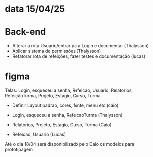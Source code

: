 # data 15/04/25
# Back-end

- Alterar a rota Usuario/entrar para Login e documentar (Thalysson)
- Aplicar sistema de permissões (Thalysson)
- Refatorar rota de refeições, fazer testes e documentação (lucas)


# figma
Telas:
Login, esqueceu a senha, Refeicao, Usuario, Relatorios, RefeiçãoTurma, Projeto, Estagio, Curso, Turma

- Definir Layout padrao, cores, fonte, menu etc (caio)

- Login, esqueceu a senha, RefeicaoTurma (Thalysson)

- Relatorios, Projeto, Estagio, Curso, Turma (Caio)

- Refeicao, Usuario (Lucas)

Até o dia 18/04 será disponibilizado pelo Caio os modelos para prototipagem